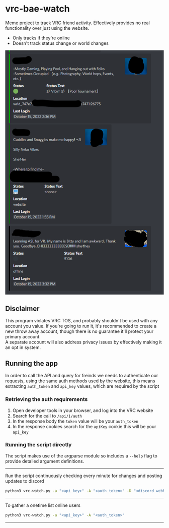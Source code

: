 # vrc-bae-watch
Meme project to track VRC friend activity.  Effectively provides no real functionality over just using the website. 
* Only tracks if they're online
* Doesn't track status change or world changes 

![Screen shot of discord images display and online user, website active user, and offline user](/img/vrc-bae-watch-example-1.png)

## Disclaimer 
This program violates VRC TOS, and probably shouldn't be used with any account you value.
If you're going to run it, it's recommended to create a new throw away account, though there is no guarantee it'll protect your primary account.  
A separate account will also address privacy issues by effectively making it an opt in system.

## Running the app 
In order to call the API and query for freinds we needs to authenticate our requests, using the same auth methods used by the website, this means extracting `auth_token` and `api_key` values, which are required by the script

### Retrieving the auth requirements
1. Open developer tools in your browser, and log into the VRC website 
2. Search for the call to `/api/1/auth` 
3. In the response body the `token` value will be your `auth_token` 
4. In the response cookies search for the `apiKey` cookie this will be your `api_key`  

### Running the script directly
The script makes use of the argparse module so includes a `--help` flag to provide detailed argument definitions. 
-- --
Run the script continuously checking every minute for changes and posting updates to discord
```bash
python3 vrc-watch.py -a "<api_key>" -A "<auth_token>" -D "<discord webhoook url>" -w
```
-- --
To gather a onetime list online users
```bash 
python3 vrc-watch.py -a "<api_key>" -A "<auth_token>"
```
-- --